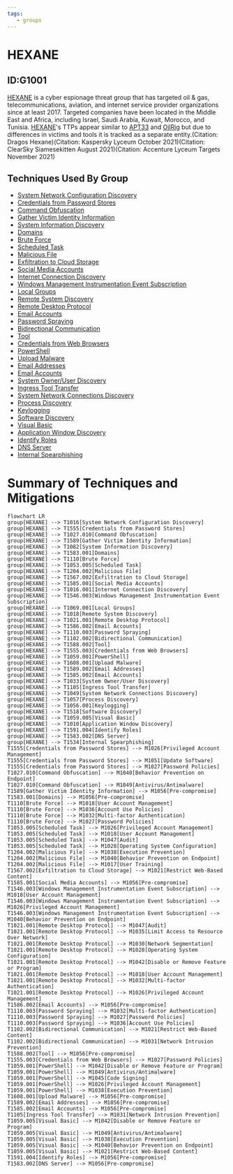 ```yaml
---
tags:
   - groups
---
```

# HEXANE
## ID:G1001
[HEXANE](groups/G1001) is a cyber espionage threat group that has targeted oil & gas, telecommunications, aviation, and internet service provider organizations since at least 2017. Targeted companies have been located in the Middle East and Africa, including Israel, Saudi Arabia, Kuwait, Morocco, and Tunisia. [HEXANE](groups/G1001)'s TTPs appear similar to [APT33](groups/G0064) and [OilRig](groups/G0049) but due to differences in victims and tools it is tracked as a separate entity.(Citation: Dragos Hexane)(Citation: Kaspersky Lyceum October 2021)(Citation: ClearSky Siamesekitten August 2021)(Citation: Accenture Lyceum Targets November 2021)
## Techniques Used By Group
* [System Network Configuration Discovery](techniques/T1016)
* [Credentials from Password Stores](techniques/T1555)
* [Command Obfuscation](techniques/T1027/010)
* [Gather Victim Identity Information](techniques/T1589)
* [System Information Discovery](techniques/T1082)
* [Domains](techniques/T1583/001)
* [Brute Force](techniques/T1110)
* [Scheduled Task](techniques/T1053/005)
* [Malicious File](techniques/T1204/002)
* [Exfiltration to Cloud Storage](techniques/T1567/002)
* [Social Media Accounts](techniques/T1585/001)
* [Internet Connection Discovery](techniques/T1016/001)
* [Windows Management Instrumentation Event Subscription](techniques/T1546/003)
* [Local Groups](techniques/T1069/001)
* [Remote System Discovery](techniques/T1018)
* [Remote Desktop Protocol](techniques/T1021/001)
* [Email Accounts](techniques/T1586/002)
* [Password Spraying](techniques/T1110/003)
* [Bidirectional Communication](techniques/T1102/002)
* [Tool](techniques/T1588/002)
* [Credentials from Web Browsers](techniques/T1555/003)
* [PowerShell](techniques/T1059/001)
* [Upload Malware](techniques/T1608/001)
* [Email Addresses](techniques/T1589/002)
* [Email Accounts](techniques/T1585/002)
* [System Owner/User Discovery](techniques/T1033)
* [Ingress Tool Transfer](techniques/T1105)
* [System Network Connections Discovery](techniques/T1049)
* [Process Discovery](techniques/T1057)
* [Keylogging](techniques/T1056/001)
* [Software Discovery](techniques/T1518)
* [Visual Basic](techniques/T1059/005)
* [Application Window Discovery](techniques/T1010)
* [Identify Roles](techniques/T1591/004)
* [DNS Server](techniques/T1583/002)
* [Internal Spearphishing](techniques/T1534)

# Summary of Techniques and Mitigations
```mermaid
flowchart LR
group[HEXANE] --> T1016[System Network Configuration Discovery]
group[HEXANE] --> T1555[Credentials from Password Stores]
group[HEXANE] --> T1027.010[Command Obfuscation]
group[HEXANE] --> T1589[Gather Victim Identity Information]
group[HEXANE] --> T1082[System Information Discovery]
group[HEXANE] --> T1583.001[Domains]
group[HEXANE] --> T1110[Brute Force]
group[HEXANE] --> T1053.005[Scheduled Task]
group[HEXANE] --> T1204.002[Malicious File]
group[HEXANE] --> T1567.002[Exfiltration to Cloud Storage]
group[HEXANE] --> T1585.001[Social Media Accounts]
group[HEXANE] --> T1016.001[Internet Connection Discovery]
group[HEXANE] --> T1546.003[Windows Management Instrumentation Event Subscription]
group[HEXANE] --> T1069.001[Local Groups]
group[HEXANE] --> T1018[Remote System Discovery]
group[HEXANE] --> T1021.001[Remote Desktop Protocol]
group[HEXANE] --> T1586.002[Email Accounts]
group[HEXANE] --> T1110.003[Password Spraying]
group[HEXANE] --> T1102.002[Bidirectional Communication]
group[HEXANE] --> T1588.002[Tool]
group[HEXANE] --> T1555.003[Credentials from Web Browsers]
group[HEXANE] --> T1059.001[PowerShell]
group[HEXANE] --> T1608.001[Upload Malware]
group[HEXANE] --> T1589.002[Email Addresses]
group[HEXANE] --> T1585.002[Email Accounts]
group[HEXANE] --> T1033[System Owner/User Discovery]
group[HEXANE] --> T1105[Ingress Tool Transfer]
group[HEXANE] --> T1049[System Network Connections Discovery]
group[HEXANE] --> T1057[Process Discovery]
group[HEXANE] --> T1056.001[Keylogging]
group[HEXANE] --> T1518[Software Discovery]
group[HEXANE] --> T1059.005[Visual Basic]
group[HEXANE] --> T1010[Application Window Discovery]
group[HEXANE] --> T1591.004[Identify Roles]
group[HEXANE] --> T1583.002[DNS Server]
group[HEXANE] --> T1534[Internal Spearphishing]
T1555[Credentials from Password Stores] --> M1026[Privileged Account Management]
T1555[Credentials from Password Stores] --> M1051[Update Software]
T1555[Credentials from Password Stores] --> M1027[Password Policies]
T1027.010[Command Obfuscation] --> M1040[Behavior Prevention on Endpoint]
T1027.010[Command Obfuscation] --> M1049[Antivirus/Antimalware]
T1589[Gather Victim Identity Information] --> M1056[Pre-compromise]
T1583.001[Domains] --> M1056[Pre-compromise]
T1110[Brute Force] --> M1018[User Account Management]
T1110[Brute Force] --> M1036[Account Use Policies]
T1110[Brute Force] --> M1032[Multi-factor Authentication]
T1110[Brute Force] --> M1027[Password Policies]
T1053.005[Scheduled Task] --> M1026[Privileged Account Management]
T1053.005[Scheduled Task] --> M1018[User Account Management]
T1053.005[Scheduled Task] --> M1047[Audit]
T1053.005[Scheduled Task] --> M1028[Operating System Configuration]
T1204.002[Malicious File] --> M1038[Execution Prevention]
T1204.002[Malicious File] --> M1040[Behavior Prevention on Endpoint]
T1204.002[Malicious File] --> M1017[User Training]
T1567.002[Exfiltration to Cloud Storage] --> M1021[Restrict Web-Based Content]
T1585.001[Social Media Accounts] --> M1056[Pre-compromise]
T1546.003[Windows Management Instrumentation Event Subscription] --> M1018[User Account Management]
T1546.003[Windows Management Instrumentation Event Subscription] --> M1026[Privileged Account Management]
T1546.003[Windows Management Instrumentation Event Subscription] --> M1040[Behavior Prevention on Endpoint]
T1021.001[Remote Desktop Protocol] --> M1047[Audit]
T1021.001[Remote Desktop Protocol] --> M1035[Limit Access to Resource Over Network]
T1021.001[Remote Desktop Protocol] --> M1030[Network Segmentation]
T1021.001[Remote Desktop Protocol] --> M1028[Operating System Configuration]
T1021.001[Remote Desktop Protocol] --> M1042[Disable or Remove Feature or Program]
T1021.001[Remote Desktop Protocol] --> M1018[User Account Management]
T1021.001[Remote Desktop Protocol] --> M1032[Multi-factor Authentication]
T1021.001[Remote Desktop Protocol] --> M1026[Privileged Account Management]
T1586.002[Email Accounts] --> M1056[Pre-compromise]
T1110.003[Password Spraying] --> M1032[Multi-factor Authentication]
T1110.003[Password Spraying] --> M1027[Password Policies]
T1110.003[Password Spraying] --> M1036[Account Use Policies]
T1102.002[Bidirectional Communication] --> M1021[Restrict Web-Based Content]
T1102.002[Bidirectional Communication] --> M1031[Network Intrusion Prevention]
T1588.002[Tool] --> M1056[Pre-compromise]
T1555.003[Credentials from Web Browsers] --> M1027[Password Policies]
T1059.001[PowerShell] --> M1042[Disable or Remove Feature or Program]
T1059.001[PowerShell] --> M1049[Antivirus/Antimalware]
T1059.001[PowerShell] --> M1045[Code Signing]
T1059.001[PowerShell] --> M1026[Privileged Account Management]
T1059.001[PowerShell] --> M1038[Execution Prevention]
T1608.001[Upload Malware] --> M1056[Pre-compromise]
T1589.002[Email Addresses] --> M1056[Pre-compromise]
T1585.002[Email Accounts] --> M1056[Pre-compromise]
T1105[Ingress Tool Transfer] --> M1031[Network Intrusion Prevention]
T1059.005[Visual Basic] --> M1042[Disable or Remove Feature or Program]
T1059.005[Visual Basic] --> M1049[Antivirus/Antimalware]
T1059.005[Visual Basic] --> M1038[Execution Prevention]
T1059.005[Visual Basic] --> M1040[Behavior Prevention on Endpoint]
T1059.005[Visual Basic] --> M1021[Restrict Web-Based Content]
T1591.004[Identify Roles] --> M1056[Pre-compromise]
T1583.002[DNS Server] --> M1056[Pre-compromise]
```